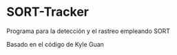 # SORT-Tracker

Programa para la detección y el rastreo empleando SORT

Basado en el código de Kyle Guan
